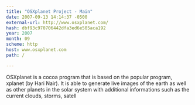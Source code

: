 ```yaml
---
title: "OSXplanet Project - Main"
date: 2007-09-13 14:14:37 -0500
external-url: http://www.osxplanet.com/
hash: dbf93c970706442dfa3ed6e505aca192
year: 2007
month: 09
scheme: http
host: www.osxplanet.com
path: /

---
```


OSXplanet is a cocoa program that is based on the popular program, xplanet (by Hari Nair). It is able to generate live images of the earth as well as other planets in the solar system with additional informations such as the current clouds, storms, satell
